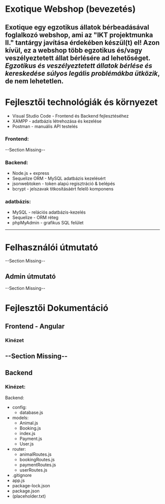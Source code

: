 # Exotique Webshop (bevezetés)

Exotique egy egzotikus állatok bérbeadásával foglalkozó webshop, ami az "IKT projektmunka II." tantárgy javítása érdekében készül(t) el!
Azon kívül, ez a webshop több egzotikus és/vagy veszélyeztetett állat bérlésére ad lehetőséget. *Egzotikus és veszélyeztetett állatok bérlése
és kereskedése súlyos legális problémákba ütközik*, de nem lehetetlen.
---

# Fejlesztői technológiák és környezet
- Visual Studio Code - Frontend és Backend fejlesztéséhez
- XAMPP - adatbázis létrehozása és kezelése
- Postman - manuális API testelés

### Frontend:
--Section Missing--

### Backend:
- Node.js + express
- Sequelize ORM - MySQL adatbázis kezelésért
- jsonwebtoken - token alapú regisztráció & belépés
- bcrypt - jelszavak titkosításáért felelő komponens

### adatbázis:
- MySQL - relációs adatbázis-kezelés
- Sequelize - ORM réteg
- phpMyAdmin - grafikus SQL felület
---

# Felhasználói útmutató
--Section Missing--

## Admin útmutató
--Section Missing--

# Fejlesztői Dokumentáció
## Frontend - Angular
### Kinézet
--Section Missing--
---

## Backend
### Kinézet:
Backend:
- config:
    - database.js
- models:
    - Animal.js
    - Booking.js
    - index.js
    - Payment.js
    - User.js
- router:
    - animalRoutes.js
    - bookingRoutes.js
    - paymentRoutes.js
    - userRoutes.js
- .gitignore
- app.js
- package-lock.json
- package.json
- (placeholder.txt)


